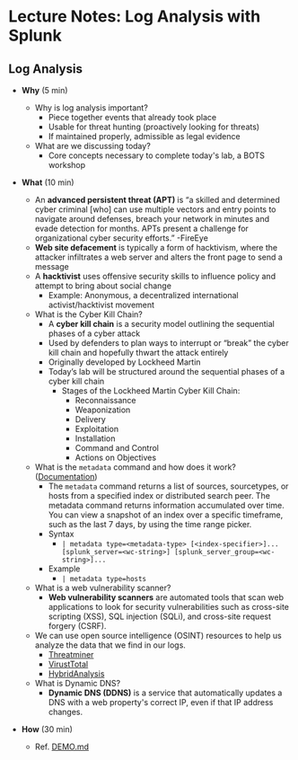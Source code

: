 # Lecture Notes: Log Analysis with Splunk

## Log Analysis

- **Why** (5 min)
  - Why is log analysis important?
    - Piece together events that already took place 
    - Usable for threat hunting (proactively looking for threats)
    - If maintained properly, admissible as legal evidence  
  - What are we discussing today?
    - Core concepts necessary to complete today's lab, a BOTS workshop

- **What** (10 min)
  - An **advanced persistent threat (APT)** is “a skilled and determined cyber criminal [who] can use multiple vectors and entry points to navigate around defenses, breach your network in minutes and evade detection for months. APTs present a challenge for organizational cyber security efforts.” -FireEye
  - **Web site defacement** is typically a form of hacktivism, where the attacker infiltrates a web server and alters the front page to send a message
  - A **hacktivist** uses offensive security skills to influence policy and attempt to bring about social change
    - Example: Anonymous, a decentralized international activist/hacktivist movement
  - What is the Cyber Kill Chain?
    - A **cyber kill chain** is a security model outlining the sequential phases of a cyber attack
    - Used by defenders to plan ways to interrupt or “break” the cyber kill chain and hopefully thwart the attack entirely
    - Originally developed by Lockheed Martin
    - Today’s lab will be structured around the sequential phases of a cyber kill chain
      - Stages of the Lockheed Martin Cyber Kill Chain:
        - Reconnaissance
        - Weaponization
        - Delivery
        - Exploitation
        - Installation
        - Command and Control
        - Actions on Objectives
  - What is the `metadata` command and how does it work? ([Documentation](https://docs.splunk.com/Documentation/Splunk/latest/SearchReference/Metadata))
    - The `metadata` command returns a list of sources, sourcetypes, or hosts from a specified index or distributed search peer. The metadata command returns information accumulated over time. You can view a snapshot of an index over a specific timeframe, such as the last 7 days, by using the time range picker.
    - Syntax
      - `| metadata type=<metadata-type> [<index-specifier>]... [splunk_server=<wc-string>] [splunk_server_group=<wc-string>]...`
    - Example
      - `| metadata type=hosts`
  - What is a web vulnerability scanner?
    - **Web vulnerability scanners** are automated tools that scan web applications to look for security vulnerabilities such as cross-site scripting (XSS), SQL injection (SQLi), and cross-site request forgery (CSRF).
  - We can use open source intelligence (OSINT) resources to help us analyze the data that we find in our logs.
    - [Threatminer](https://www.threatminer.org/)
    - [VirustTotal](https://www.virustotal.com/gui/)
    - [HybridAnalysis](https://www.hybrid-analysis.com/)
  - What is Dynamic DNS?
    - **Dynamic DNS (DDNS)** is a service that automatically updates a DNS with a web property's correct IP, even if that IP address changes.

- **How** (30 min)
  - Ref. [DEMO.md](DEMO.md)
